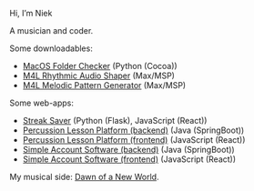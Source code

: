Hi, I’m Niek

A musician and coder.

Some downloadables:
- [MacOS Folder Checker](https://github.com/moreniekmeijer/folder-checker) (Python (Cocoa))
- [M4L Rhythmic Audio Shaper](https://github.com/moreniekmeijer/m4l-rhythmic-audio-shaper) (Max/MSP)
- [M4L Melodic Pattern Generator](https://github.com/moreniekmeijer/m4l-melodic-pattern-generator) (Max/MSP)

Some web-apps:
- [Streak Saver](https://streak-saver.netlify.app/) (Python (Flask), JavaScript (React))
- [Percussion Lesson Platform (backend)](https://github.com/moreniekmeijer/backend-lesson-platform) (Java (SpringBoot))
- [Percussion Lesson Platform (frontend)](https://github.com/moreniekmeijer/frontend-lesson-platform) (JavaScript (React))
- [Simple Account Software (backend)](https://github.com/moreniekmeijer/backend-simple-accounting-software) (Java (SpringBoot))
- [Simple Account Software (frontend)](https://github.com/moreniekmeijer/frontend-simple-accounting-software) (JavaScript (React))


My musical side: [Dawn of a New World](https://linktr.ee/dawnofanewworld).

